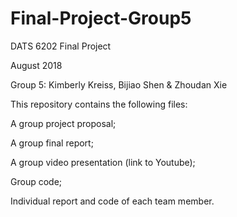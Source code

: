 # Final-Project-Group5
DATS 6202 Final Project

August 2018

Group 5: Kimberly Kreiss, Bijiao Shen & Zhoudan Xie

This repository contains the following files:

A group project proposal;

A group final report;

A group video presentation (link to Youtube);

Group code;

Individual report and code of each team member.
